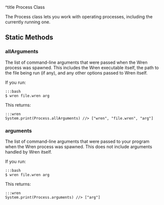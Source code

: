 ^title Process Class

The Process class lets you work with operating processes, including the
currently running one.

## Static Methods

### **allArguments**

The list of command-line arguments that were passed when the Wren process was
spawned. This includes the Wren executable itself, the path to the file being
run (if any), and any other options passed to Wren itself.

If you run:

    :::bash
    $ wren file.wren arg

This returns:

    :::wren
    System.print(Process.allArguments) //> ["wren", "file.wren", "arg"]

### **arguments**

The list of command-line arguments that were passed to your program when the
Wren process was spawned. This does not include arguments handled by Wren
itself.

If you run:

    :::bash
    $ wren file.wren arg

This returns:

    :::wren
    System.print(Process.arguments) //> ["arg"]
